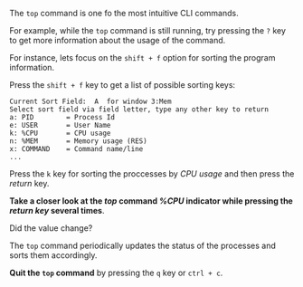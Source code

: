 The `top` command is one fo the most intuitive CLI commands.

For example, while the `top` command is still running, try pressing the `?` key to get more information about the usage of the command. 

For instance, lets focus on the `shift + f` option for sorting the program information. 

Press the `shift + f` key to get a list of possible sorting keys:

```
Current Sort Field:  A  for window 3:Mem 
Select sort field via field letter, type any other key to return
a: PID        = Process Id 
e: USER       = User Name 
k: %CPU       = CPU usage 
n: %MEM       = Memory usage (RES)
x: COMMAND    = Command name/line
...
```

Press the `k` key for sorting the proccesses by _CPU usage_ and then press the _return_ key.

__Take a closer look at the _top_ command _%CPU_ indicator while pressing the _return key_ several times__. 

Did the value change?

The `top` command periodically updates the status of the processes and sorts them accordingly. 

__Quit the `top` command__ by pressing the `q` key or `ctrl + c`.